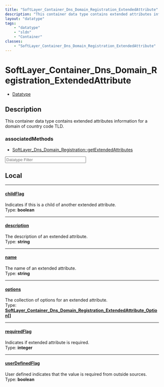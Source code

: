 ```yaml
---
title: "SoftLayer_Container_Dns_Domain_Registration_ExtendedAttribute"
description: "This container data type contains extended attributes information for a domain of country code TLD."
layout: "datatype"
tags:
    - "datatype"
    - "sldn"
    - "Container"
classes:
    - "SoftLayer_Container_Dns_Domain_Registration_ExtendedAttribute"
---
```


# SoftLayer_Container_Dns_Domain_Registration_ExtendedAttribute
<div id='service-datatype'>
    <ul id='sldn-reference-tabs'>
        <li id='datatype'> <a href='/reference/datatypes/SoftLayer_Container_Dns_Domain_Registration_ExtendedAttribute' >Datatype</a></li>
    </ul>
</div>

## Description 


This container data type contains extended attributes information for a domain of country code TLD. 


### associatedMethods

*  [SoftLayer_Dns_Domain_Registration::getExtendedAttributes](/reference/services/SoftLayer_Dns_Domain_Registration/getExtendedAttributes )





<!-- Filer BEGIN -->
<div class="view-filters">
        <div class="clearfix">
            <div class="search-input-box">
                <input placeholder="Datatype Filter" onkeyup="titleSearch(inputId='prop-input', divId='properties', elementClass='prop-row')" 
                    type="text" id="prop-input" value="" size="30" maxlength="128" class="form-text">
            </div>
        </div>
</div>
<!-- Filer END -->

<div id="properties" class="content">
<div id="localProperties" class="prop-content" >

## Local
<div class="prop-row">

-----
[childFlag]: #childflag
#### [childFlag]
Indicates if this is a child of another extended attribute.  
<span class="type-label">Type: </span>**boolean**  



</div>
<div class="prop-row">

-----
[description]: #description
#### [description]
The description of an extended attribute.  
<span class="type-label">Type: </span>**string**  



</div>
<div class="prop-row">

-----
[name]: #name
#### [name]
The name of an extended attribute.  
<span class="type-label">Type: </span>**string**  



</div>
<div class="prop-row">

-----
[options]: #options
#### [options]
The collection of options for an extended attribute.  
<span class="type-label">Type: </span>**<a href='/reference/datatypes/SoftLayer_Container_Dns_Domain_Registration_ExtendedAttribute_Option'>SoftLayer_Container_Dns_Domain_Registration_ExtendedAttribute_Option[] </a>**  



</div>
<div class="prop-row">

-----
[requiredFlag]: #requiredflag
#### [requiredFlag]
Indicates if extended attribute is required.  
<span class="type-label">Type: </span>**integer**  



</div>
<div class="prop-row">

-----
[userDefinedFlag]: #userdefinedflag
#### [userDefinedFlag]
User defined indicates that the value is required from outside sources.  
<span class="type-label">Type: </span>**boolean**  



</div>
</div>
<!-- LOCAL PROPERTY END -->

</div>



